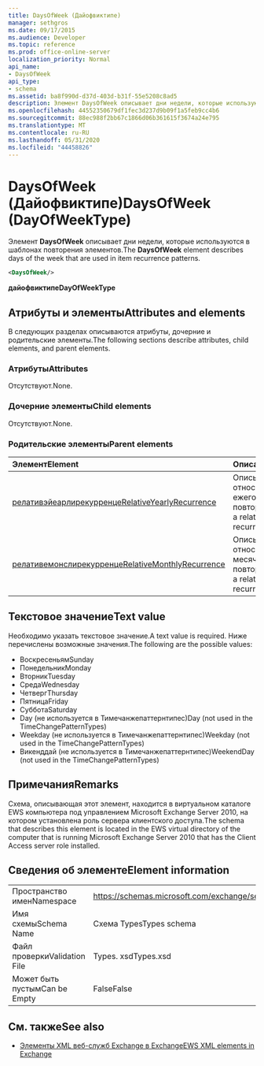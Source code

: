```yaml
---
title: DaysOfWeek (Дайофвиктипе)
manager: sethgros
ms.date: 09/17/2015
ms.audience: Developer
ms.topic: reference
ms.prod: office-online-server
localization_priority: Normal
api_name:
- DaysOfWeek
api_type:
- schema
ms.assetid: ba8f990d-d37d-403d-b31f-55e5208c8ad5
description: Элемент DaysOfWeek описывает дни недели, которые используются в шаблонах повторения элементов.
ms.openlocfilehash: 44552350679df1fec3d237d9b09f1a5feb9cc4b6
ms.sourcegitcommit: 88ec988f2bb67c1866d06b361615f3674a24e795
ms.translationtype: MT
ms.contentlocale: ru-RU
ms.lasthandoff: 05/31/2020
ms.locfileid: "44458826"
---
```

# <a name="daysofweek-dayofweektype"></a><span data-ttu-id="4505c-103">DaysOfWeek (Дайофвиктипе)</span><span class="sxs-lookup"><span data-stu-id="4505c-103">DaysOfWeek (DayOfWeekType)</span></span>

<span data-ttu-id="4505c-104">Элемент **DaysOfWeek** описывает дни недели, которые используются в шаблонах повторения элементов.</span><span class="sxs-lookup"><span data-stu-id="4505c-104">The **DaysOfWeek** element describes days of the week that are used in item recurrence patterns.</span></span> 
  
```xml
<DaysOfWeek/>
```

<span data-ttu-id="4505c-105">**дайофвиктипе**</span><span class="sxs-lookup"><span data-stu-id="4505c-105">**DayOfWeekType**</span></span>

## <a name="attributes-and-elements"></a><span data-ttu-id="4505c-106">Атрибуты и элементы</span><span class="sxs-lookup"><span data-stu-id="4505c-106">Attributes and elements</span></span>

<span data-ttu-id="4505c-107">В следующих разделах описываются атрибуты, дочерние и родительские элементы.</span><span class="sxs-lookup"><span data-stu-id="4505c-107">The following sections describe attributes, child elements, and parent elements.</span></span>
  
### <a name="attributes"></a><span data-ttu-id="4505c-108">Атрибуты</span><span class="sxs-lookup"><span data-stu-id="4505c-108">Attributes</span></span>

<span data-ttu-id="4505c-109">Отсутствуют.</span><span class="sxs-lookup"><span data-stu-id="4505c-109">None.</span></span>
  
### <a name="child-elements"></a><span data-ttu-id="4505c-110">Дочерние элементы</span><span class="sxs-lookup"><span data-stu-id="4505c-110">Child elements</span></span>

<span data-ttu-id="4505c-111">Отсутствуют.</span><span class="sxs-lookup"><span data-stu-id="4505c-111">None.</span></span>
  
### <a name="parent-elements"></a><span data-ttu-id="4505c-112">Родительские элементы</span><span class="sxs-lookup"><span data-stu-id="4505c-112">Parent elements</span></span>

|<span data-ttu-id="4505c-113">**Элемент**</span><span class="sxs-lookup"><span data-stu-id="4505c-113">**Element**</span></span>|<span data-ttu-id="4505c-114">**Описание**</span><span class="sxs-lookup"><span data-stu-id="4505c-114">**Description**</span></span>|
|:-----|:-----|
|[<span data-ttu-id="4505c-115">релативэйеарлирекурренце</span><span class="sxs-lookup"><span data-stu-id="4505c-115">RelativeYearlyRecurrence</span></span>](relativeyearlyrecurrence.md) <br/> |<span data-ttu-id="4505c-116">Описывает относительный ежегодный шаблон повторения.</span><span class="sxs-lookup"><span data-stu-id="4505c-116">Describes a relative yearly recurrence pattern.</span></span>  <br/> |
|[<span data-ttu-id="4505c-117">релативемонслирекурренце</span><span class="sxs-lookup"><span data-stu-id="4505c-117">RelativeMonthlyRecurrence</span></span>](relativemonthlyrecurrence.md) <br/> |<span data-ttu-id="4505c-118">Описывает относительный месячный шаблон повторения.</span><span class="sxs-lookup"><span data-stu-id="4505c-118">Describes a relative monthly recurrence pattern.</span></span>  <br/> |
   
## <a name="text-value"></a><span data-ttu-id="4505c-119">Текстовое значение</span><span class="sxs-lookup"><span data-stu-id="4505c-119">Text value</span></span>

<span data-ttu-id="4505c-120">Необходимо указать текстовое значение.</span><span class="sxs-lookup"><span data-stu-id="4505c-120">A text value is required.</span></span> <span data-ttu-id="4505c-121">Ниже перечислены возможные значения.</span><span class="sxs-lookup"><span data-stu-id="4505c-121">The following are the possible values:</span></span>
  
- <span data-ttu-id="4505c-122">Воскресеньям</span><span class="sxs-lookup"><span data-stu-id="4505c-122">Sunday</span></span>    
- <span data-ttu-id="4505c-123">Понедельник</span><span class="sxs-lookup"><span data-stu-id="4505c-123">Monday</span></span>    
- <span data-ttu-id="4505c-124">Вторник</span><span class="sxs-lookup"><span data-stu-id="4505c-124">Tuesday</span></span>   
- <span data-ttu-id="4505c-125">Среда</span><span class="sxs-lookup"><span data-stu-id="4505c-125">Wednesday</span></span>    
- <span data-ttu-id="4505c-126">Четверг</span><span class="sxs-lookup"><span data-stu-id="4505c-126">Thursday</span></span>    
- <span data-ttu-id="4505c-127">Пятница</span><span class="sxs-lookup"><span data-stu-id="4505c-127">Friday</span></span>    
- <span data-ttu-id="4505c-128">Суббота</span><span class="sxs-lookup"><span data-stu-id="4505c-128">Saturday</span></span>    
- <span data-ttu-id="4505c-129">Day (не используется в Тимечанжепаттернтипес)</span><span class="sxs-lookup"><span data-stu-id="4505c-129">Day (not used in the TimeChangePatternTypes)</span></span>    
- <span data-ttu-id="4505c-130">Weekday (не используется в Тимечанжепаттернтипес)</span><span class="sxs-lookup"><span data-stu-id="4505c-130">Weekday (not used in the TimeChangePatternTypes)</span></span>    
- <span data-ttu-id="4505c-131">Викенддай (не используется в Тимечанжепаттернтипес)</span><span class="sxs-lookup"><span data-stu-id="4505c-131">WeekendDay (not used in the TimeChangePatternTypes)</span></span>
    
## <a name="remarks"></a><span data-ttu-id="4505c-132">Примечания</span><span class="sxs-lookup"><span data-stu-id="4505c-132">Remarks</span></span>

<span data-ttu-id="4505c-133">Схема, описывающая этот элемент, находится в виртуальном каталоге EWS компьютера под управлением Microsoft Exchange Server 2010, на котором установлена роль сервера клиентского доступа.</span><span class="sxs-lookup"><span data-stu-id="4505c-133">The schema that describes this element is located in the EWS virtual directory of the computer that is running Microsoft Exchange Server 2010 that has the Client Access server role installed.</span></span>
  
## <a name="element-information"></a><span data-ttu-id="4505c-134">Сведения об элементе</span><span class="sxs-lookup"><span data-stu-id="4505c-134">Element information</span></span>

|||
|:-----|:-----|
|<span data-ttu-id="4505c-135">Пространство имен</span><span class="sxs-lookup"><span data-stu-id="4505c-135">Namespace</span></span>  <br/> |https://schemas.microsoft.com/exchange/services/2006/types  <br/> |
|<span data-ttu-id="4505c-136">Имя схемы</span><span class="sxs-lookup"><span data-stu-id="4505c-136">Schema Name</span></span>  <br/> |<span data-ttu-id="4505c-137">Схема Types</span><span class="sxs-lookup"><span data-stu-id="4505c-137">Types schema</span></span>  <br/> |
|<span data-ttu-id="4505c-138">Файл проверки</span><span class="sxs-lookup"><span data-stu-id="4505c-138">Validation File</span></span>  <br/> |<span data-ttu-id="4505c-139">Types. xsd</span><span class="sxs-lookup"><span data-stu-id="4505c-139">Types.xsd</span></span>  <br/> |
|<span data-ttu-id="4505c-140">Может быть пустым</span><span class="sxs-lookup"><span data-stu-id="4505c-140">Can be Empty</span></span>  <br/> |<span data-ttu-id="4505c-141">False</span><span class="sxs-lookup"><span data-stu-id="4505c-141">False</span></span>  <br/> |
   
## <a name="see-also"></a><span data-ttu-id="4505c-142">См. также</span><span class="sxs-lookup"><span data-stu-id="4505c-142">See also</span></span>

- [<span data-ttu-id="4505c-143">Элементы XML веб-служб Exchange в Exchange</span><span class="sxs-lookup"><span data-stu-id="4505c-143">EWS XML elements in Exchange</span></span>](ews-xml-elements-in-exchange.md)

